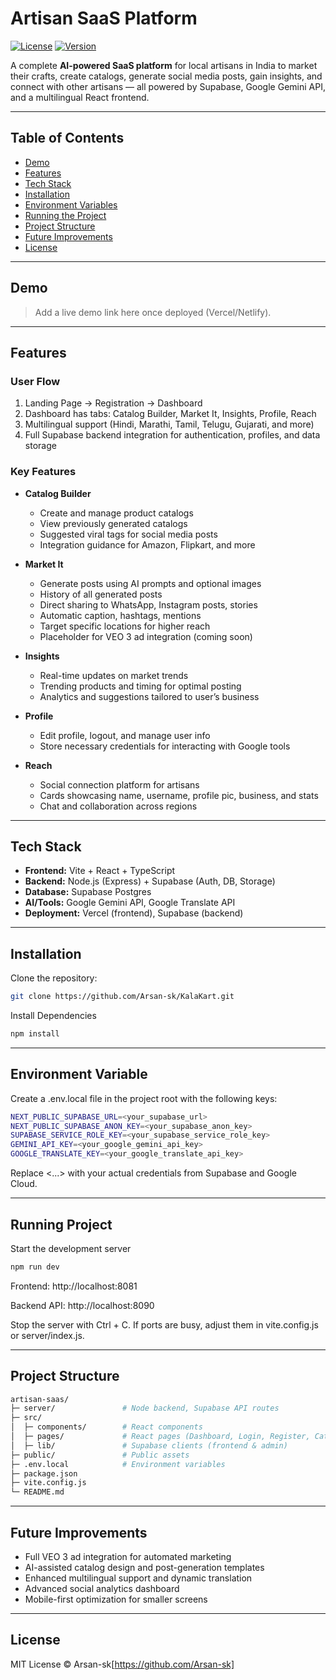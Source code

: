 # Artisan SaaS Platform

[![License](https://img.shields.io/badge/License-MIT-blue.svg)](LICENSE)
[![Version](https://img.shields.io/badge/version-1.0.0-green.svg)](https://github.com/Arsan-sk/artisan-saas)

A complete **AI-powered SaaS platform** for local artisans in India to market their crafts, create catalogs, generate social media posts, gain insights, and connect with other artisans — all powered by Supabase, Google Gemini API, and a multilingual React frontend.

---

## Table of Contents

- [Demo](#demo)  
- [Features](#features)  
- [Tech Stack](#tech-stack)  
- [Installation](#installation)  
- [Environment Variables](#environment-variables)  
- [Running the Project](#running-the-project)  
- [Project Structure](#project-structure)  
- [Future Improvements](#future-improvements)  
- [License](#license)  

---

## Demo

> Add a live demo link here once deployed (Vercel/Netlify).  

---

## Features

### User Flow

1. Landing Page → Registration → Dashboard  
2. Dashboard has tabs: Catalog Builder, Market It, Insights, Profile, Reach  
3. Multilingual support (Hindi, Marathi, Tamil, Telugu, Gujarati, and more)  
4. Full Supabase backend integration for authentication, profiles, and data storage  

### Key Features

- **Catalog Builder**
  - Create and manage product catalogs
  - View previously generated catalogs
  - Suggested viral tags for social media posts
  - Integration guidance for Amazon, Flipkart, and more

- **Market It**
  - Generate posts using AI prompts and optional images
  - History of all generated posts
  - Direct sharing to WhatsApp, Instagram posts, stories
  - Automatic caption, hashtags, mentions
  - Target specific locations for higher reach
  - Placeholder for VEO 3 ad integration (coming soon)

- **Insights**
  - Real-time updates on market trends
  - Trending products and timing for optimal posting
  - Analytics and suggestions tailored to user’s business

- **Profile**
  - Edit profile, logout, and manage user info
  - Store necessary credentials for interacting with Google tools

- **Reach**
  - Social connection platform for artisans
  - Cards showcasing name, username, profile pic, business, and stats
  - Chat and collaboration across regions

---

## Tech Stack

- **Frontend:** Vite + React + TypeScript  
- **Backend:** Node.js (Express) + Supabase (Auth, DB, Storage)  
- **Database:** Supabase Postgres  
- **AI/Tools:** Google Gemini API, Google Translate API  
- **Deployment:** Vercel (frontend), Supabase (backend)  

---

## Installation

Clone the repository:

```bash
git clone https://github.com/Arsan-sk/KalaKart.git
```

Install Dependencies

```bash
npm install
```

---

## Environment Variable
Create a .env.local file in the project root with the following keys:

```bash
NEXT_PUBLIC_SUPABASE_URL=<your_supabase_url>
NEXT_PUBLIC_SUPABASE_ANON_KEY=<your_supabase_anon_key>
SUPABASE_SERVICE_ROLE_KEY=<your_supabase_service_role_key>
GEMINI_API_KEY=<your_google_gemini_api_key>
GOOGLE_TRANSLATE_KEY=<your_google_translate_api_key>
```

Replace <...> with your actual credentials from Supabase and Google Cloud.

---

## Running Project
Start the development server

```bash
npm run dev
```

Frontend: http://localhost:8081

Backend API: http://localhost:8090

Stop the server with Ctrl + C.
If ports are busy, adjust them in vite.config.js or server/index.js.

---

## Project Structure

```bash
artisan-saas/
├─ server/               # Node backend, Supabase API routes
├─ src/
│  ├─ components/        # React components
│  ├─ pages/             # React pages (Dashboard, Login, Register, Catalog, etc.)
│  ├─ lib/               # Supabase clients (frontend & admin)
├─ public/               # Public assets
├─ .env.local            # Environment variables
├─ package.json
├─ vite.config.js
└─ README.md
```

---

## Future Improvements

- Full VEO 3 ad integration for automated marketing
- AI-assisted catalog design and post-generation templates
- Enhanced multilingual support and dynamic translation
- Advanced social analytics dashboard
- Mobile-first optimization for smaller screens

---

## License

MIT License © Arsan-sk[https://github.com/Arsan-sk]


